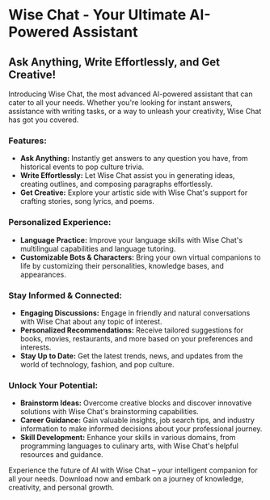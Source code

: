 # Wise Chat - Your Ultimate AI-Powered Assistant

## Ask Anything, Write Effortlessly, and Get Creative!

Introducing Wise Chat, the most advanced AI-powered assistant that can cater to all your needs. Whether you're looking for instant answers, assistance with writing tasks, or a way to unleash your creativity, Wise Chat has got you covered.

### Features:

- **Ask Anything:** Instantly get answers to any question you have, from historical events to pop culture trivia.
- **Write Effortlessly:** Let Wise Chat assist you in generating ideas, creating outlines, and composing paragraphs effortlessly.
- **Get Creative:** Explore your artistic side with Wise Chat's support for crafting stories, song lyrics, and poems.

### Personalized Experience:

- **Language Practice:** Improve your language skills with Wise Chat's multilingual capabilities and language tutoring.
- **Customizable Bots & Characters:** Bring your own virtual companions to life by customizing their personalities, knowledge bases, and appearances.

### Stay Informed & Connected:

- **Engaging Discussions:** Engage in friendly and natural conversations with Wise Chat about any topic of interest.
- **Personalized Recommendations:** Receive tailored suggestions for books, movies, restaurants, and more based on your preferences and interests.
- **Stay Up to Date:** Get the latest trends, news, and updates from the world of technology, fashion, and pop culture.

### Unlock Your Potential:

- **Brainstorm Ideas:** Overcome creative blocks and discover innovative solutions with Wise Chat's brainstorming capabilities.
- **Career Guidance:** Gain valuable insights, job search tips, and industry information to make informed decisions about your professional journey.
- **Skill Development:** Enhance your skills in various domains, from programming languages to culinary arts, with Wise Chat's helpful resources and guidance.

Experience the future of AI with Wise Chat – your intelligent companion for all your needs. Download now and embark on a journey of knowledge, creativity, and personal growth.
